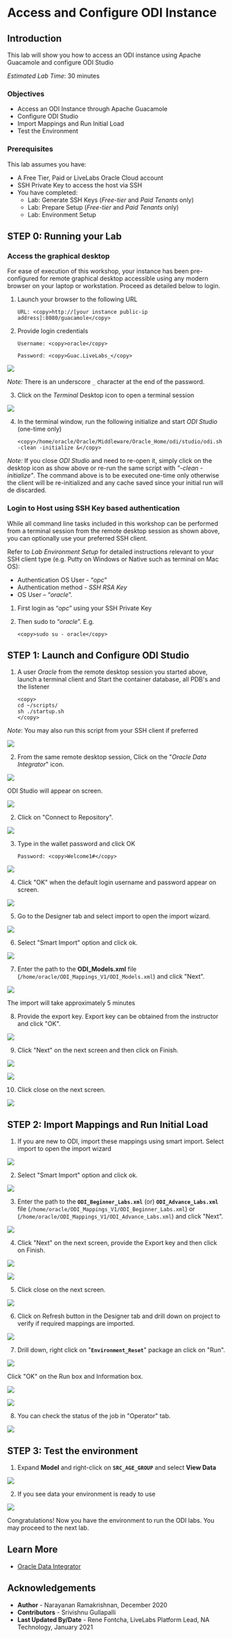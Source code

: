 # Access and Configure ODI Instance

## Introduction
This lab will show you how to access an ODI instance using Apache Guacamole and configure ODI Studio

*Estimated Lab Time*: 30 minutes

### Objectives
* Access an ODI Instance through Apache Guacamole
* Configure ODI Studio
* Import Mappings and Run Initial Load
* Test the Environment

### Prerequisites
This lab assumes you have:
- A Free Tier, Paid or LiveLabs Oracle Cloud account
- SSH Private Key to access the host via SSH
- You have completed:
    - Lab: Generate SSH Keys (*Free-tier* and *Paid Tenants* only)
    - Lab: Prepare Setup (*Free-tier* and *Paid Tenants* only)
    - Lab: Environment Setup

## **STEP 0**: Running your Lab
### Access the graphical desktop
For ease of execution of this workshop, your instance has been pre-configured for remote graphical desktop accessible using any modern browser on your laptop or workstation. Proceed as detailed below to login.

1. Launch your browser to the following URL

    ```
    URL: <copy>http://[your instance public-ip address]:8080/guacamole</copy>
    ```

2. Provide login credentials

    ```
    Username: <copy>oracle</copy>
    ```
    ```
    Password: <copy>Guac.LiveLabs_</copy>
    ```

  ![](./images/guacamole-login.png " ")

  *Note:* There is an underscore `_` character at the end of the password.

3. Click on the *Terminal* Desktop icon to open a terminal session

  ![](./images/guacamole-landing.png " ")


4. In the terminal window, run the following initialize and start *ODI Studio* (one-time only)

    ```
    <copy>/home/oracle/Oracle/Middleware/Oracle_Home/odi/studio/odi.sh -clean -initialize &</copy>
    ```

  *Note:* If you close *ODI Studio* and need to re-open it, simply click on the desktop icon as show above or re-run the same script with *"-clean -initialize"*. The command above is to be executed one-time only otherwise the client will be re-initialized and any cache saved since your initial run will de discarded.

### Login to Host using SSH Key based authentication
While all command line tasks included in this workshop can be performed from a terminal session from the remote desktop session as shown above, you can optionally use your preferred SSH client.

Refer to *Lab Environment Setup* for detailed instructions relevant to your SSH client type (e.g. Putty on Windows or Native such as terminal on Mac OS):
  - Authentication OS User - “*opc*”
  - Authentication method - *SSH RSA Key*
  - OS User – “*oracle*”.

1. First login as “*opc*” using your SSH Private Key

2. Then sudo to “*oracle*”. E.g.

    ```
    <copy>sudo su - oracle</copy>
    ```

## **STEP 1:** Launch and Configure ODI Studio

1. A user *Oracle* from the remote desktop session you started above, launch a terminal client and Start the container database, all PDB's and the listener

    ```
    <copy>
    cd ~/scripts/  
    sh ./startup.sh
    </copy>
    ```

  *Note*: You may also run this script from your SSH client if preferred

  ![](./images/db-startup.png " ")

2. From the same remote desktop session, Click on the "*Oracle Data Integrator*" icon.

  ![](./images/guacamole-landing-odi-studio.png " ")    

  ODI Studio will appear on screen.

  ![](./images/odi_studio_1.png " ")    

2. Click on "Connect to Repository".

  ![](./images/odi_studio_2a.png " ")

3. Type in the wallet password and click OK

    ```
    Password: <copy>Welcome1#</copy>
    ```

  ![](./images/odi_studio_2b.png " ")  

4. Click "OK" when the default login username and password appear on screen.

  ![](./images/odi_studio_3.png " ")

5. Go to the Designer tab and select import to open the import wizard.

  ![](./images/odi_studio_4.png " ")

6. Select "Smart Import" option and click ok.

  ![](./images/odi_studio_5a.png " ")

7.  Enter the path to the **ODI_Models.xml** file (`/home/oracle/ODI_Mappings_V1/ODI_Models.xml`) and click "Next".

  ![](./images/odi_studio_5b.png " ")  

  The import will take approximately 5 minutes

8. Provide the export key. Export key can be obtained from the instructor and click "OK".

  ![](./images/odi_studio_5c.png " ")   

9. Click "Next" on the next screen and then click on Finish.

  ![](./images/odi_studio_5d.png " ")

  ![](./images/odi_studio_5e.png " ")

10. Click close on the next screen.

  ![](./images/odi_studio_5f.png " ")

## **STEP 2:** Import Mappings and Run Initial Load

1. If you are new to ODI, import these mappings using smart import. Select import to open the import wizard

  ![](./images/odi_studio_4.png " ")  

2. Select "Smart Import" option and click ok.

  ![](./images/odi_studio_5a.png " ")

3.  Enter the path to the **`ODI_Beginner_Labs.xml`** (or) **`ODI_Advance_Labs.xml`** file (`/home/oracle/ODI_Mappings_V1/ODI_Beginner_Labs.xml`) or (`/home/oracle/ODI_Mappings_V1/ODI_Advance_Labs.xml`) and click "Next".

  ![](./images/odi_mapping_1.png " ")  

4. Click "Next" on the next screen, provide the Export key and then click on Finish.

  ![](./images/odi_mapping_2.png " ")  

  ![](./images/odi_mapping_3.png " ")  

5. Click close on the next screen.

  ![](./images/odi_mapping_4.png " ")

6. Click on Refresh button in the Designer tab and drill down on project to verify if required mappings are imported.

  ![](./images/odi_mapping_6.png " ")

7. Drill down, right click on "**`Environment_Reset`**" package an click on "Run".

  ![](./images/odi_env_reset_1a.png " ")   

   Click "OK" on the Run box and Information box.

  ![](./images/odi_env_reset_1b.png " ")   

  ![](./images/odi_env_reset_1c.png " ")   

8. You can check the status of the job in "Operator" tab.

  ![](./images/odi_env_reset_1d.png " ")  


## **STEP 3:** Test the environment

1. Expand **Model** and right-click on **`SRC_AGE_GROUP`** and select **View Data**

  ![](./images/odi_models_1.png " ")   

2. If you see data your environment is ready to use

  ![](./images/odi_models_2.png " ")      

Congratulations!  Now you have the environment to run the ODI labs. You may proceed to the next lab.

## Learn More
- [Oracle Data Integrator](https://docs.oracle.com/en/middleware/fusion-middleware/data-integrator/index.html)

## Acknowledgements

- **Author** - Narayanan Ramakrishnan, December 2020
- **Contributors** - Srivishnu Gullapalli
- **Last Updated By/Date** - Rene Fontcha, LiveLabs Platform Lead, NA Technology, January 2021
